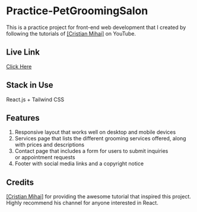 # Practice-PetGroomingSalon
This is a practice project for front-end web development that I created by following the tutorials of <a href="https://www.youtube.com/CristianMihai01" target="_blank">[Cristian Mihai]</a> on YouTube. 
## Live Link
<a href="https://bonbon-practice-pet-grooming-salon.vercel.app/" target="_blank">Click Here</a>
## Stack in Use
React.js + Tailwind CSS
## Features
1. Responsive layout that works well on desktop and mobile devices
2. Services page that lists the different grooming services offered, along with prices and descriptions
3. Contact page that includes a form for users to submit inquiries or appointment requests
4. Footer with social media links and a copyright notice
## Credits
<a href="https://www.youtube.com/CristianMihai01" target="_blank">[Cristian Mihai]</a> for providing the awesome tutorial that inspired this project. Highly recommend his channel for anyone interested in React.
